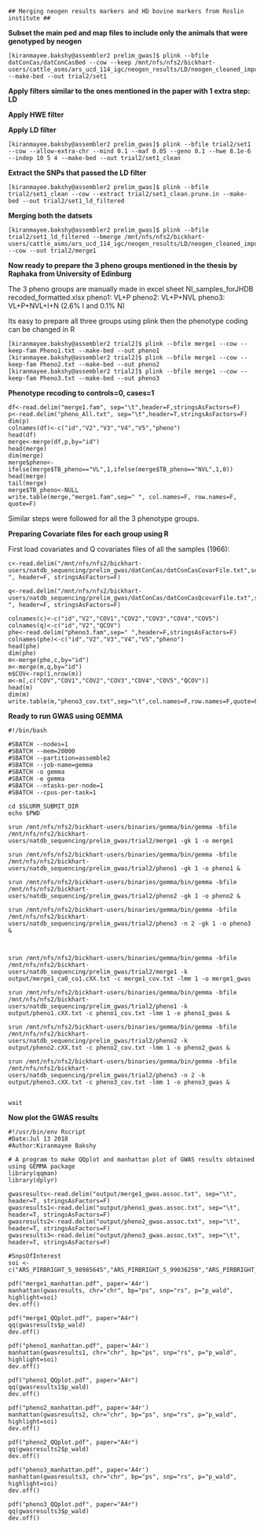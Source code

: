     ## Merging neogen results markers and HD bovine markers from Roslin institute ##


**Subset the main ped and map files to include only the animals that were genotyped by neogen** 

    [kiranmayee.bakshy@assembler2 prelim_gwas]$ plink --bfile datConCas/datConCasBed --cow --keep /mnt/nfs/nfs2/bickhart-users/cattle_asms/ars_ucd_114_igc/neogen_results/LD/neogen_cleaned_imputed.fam --make-bed --out trial2/set1

**Apply filters similar to the ones mentioned in the paper with 1 extra step: LD**

**Apply HWE filter**

**Apply LD filter**


    [kiranmayee.bakshy@assembler2 prelim_gwas]$ plink --bfile trial2/set1 --cow --allow-extra-chr --mind 0.1 --maf 0.05 --geno 0.1 --hwe 8.1e-6 --indep 10 5 4 --make-bed --out trial2/set1_clean

**Extract the SNPs that passed the LD filter**

    [kiranmayee.bakshy@assembler2 prelim_gwas]$ plink --bfile trial2/set1_clean --cow --extract trial2/set1_clean.prune.in --make-bed --out trial2/set1_ld_filtered

**Merging both the datsets**
         
    [kiranmayee.bakshy@assembler2 prelim_gwas]$ plink --bfile trial2/set1_ld_filtered --bmerge /mnt/nfs/nfs2/bickhart-users/cattle_asms/ars_ucd_114_igc/neogen_results/LD/neogen_cleaned_imputed --cow --out trial2/merge1
    
**Now ready to prepare the 3 pheno groups mentioned in the thesis by Raphaka from University of Edinburg**

The 3 pheno groups are manually made in excel sheet NI_samples_forJHDB recoded_formatted.xlsx
pheno1: VL+P
pheno2: VL+P+NVL
pheno3: VL+P+NVL+I+N (2.6% I and 0.1% N)



Its easy to prepare all three groups using plink then the phenotype coding can be changed in R

    
    [kiranmayee.bakshy@assembler2 trial2]$ plink --bfile merge1 --cow --keep-fam Pheno1.txt --make-bed --out pheno1
    [kiranmayee.bakshy@assembler2 trial2]$ plink --bfile merge1 --cow --keep-fam Pheno2.txt --make-bed --out pheno2
    [kiranmayee.bakshy@assembler2 trial2]$ plink --bfile merge1 --cow --keep-fam Pheno3.txt --make-bed --out pheno3


**Phenotype recoding to controls=0, cases=1**

    df<-read.delim("merge1.fam", sep="\t",header=F,stringsAsFactors=F)
    p<-read.delim("pheno_All.txt", sep="\t",header=T,stringsAsFactors=F)
    dim(p)
    colnames(df)<-c("id","V2","V3","V4","V5","pheno")
    head(df)
    merge<-merge(df,p,by="id")
    head(merge)
    dim(merge)
    merge$pheno<-ifelse(merge$TB_pheno=="VL",1,ifelse(merge$TB_pheno=="NVL",1,0))
    head(merge)
    tail(merge)
    merge$TB_pheno<-NULL
    write.table(merge,"merge1.fam",sep=" ", col.names=F, row.names=F, quote=F)

Similar steps were followed for all the 3 phenotype groups.

**Preparing Covariate files for each group using R**

First load covariates and Q covariates files of all the samples (1966):

    c<-read.delim("/mnt/nfs/nfs2/bickhart-users/natdb_sequencing/prelim_gwas/datConCas/datConCasCovarFile.txt",sep=" ", header=F, stringsAsFactors=F)
    
    q<-read.delim("/mnt/nfs/nfs2/bickhart-users/natdb_sequencing/prelim_gwas/datConCas/datConCasQcovarFile.txt",sep=" ", header=F, stringsAsFactors=F)

    colnames(c)<-c("id","V2","COV1","COV2","COV3","COV4","COV5")
    colnames(q)<-c("id","V2","QCOV")
    phe<-read.delim("pheno3.fam",sep=" ",header=F,stringsAsFactors=F)
    colnames(phe)<-c("id","V2","V3","V4","V5","pheno")
    head(phe)
    dim(phe)
    m<-merge(phe,c,by="id")
    m<-merge(m,q,by="id")
    m$COV<-rep(1,nrow(m))
    m<-m[,c("COV","COV1","COV2","COV3","COV4","COV5","QCOV")]
    head(m)
    dim(m)
    write.table(m,"pheno3_cov.txt",sep="\t",col.names=F,row.names=F,quote=F)


**Ready to run GWAS using GEMMA**

    #!/bin/bash
    
    #SBATCH --nodes=1
    #SBATCH --mem=20000
    #SBATCH --partition=assemble2
    #SBATCH --job-name=gemma
    #SBATCH -o gemma
    #SBATCH -e gemma
    #SBATCH --ntasks-per-node=1
    #SBATCH --cpus-per-task=1
    
    cd $SLURM_SUBMIT_DIR
    echo $PWD
    
    srun /mnt/nfs/nfs2/bickhart-users/binaries/gemma/bin/gemma -bfile /mnt/nfs/nfs2/bickhart-users/natdb_sequencing/prelim_gwas/trial2/merge1 -gk 1 -o merge1
    
    srun /mnt/nfs/nfs2/bickhart-users/binaries/gemma/bin/gemma -bfile /mnt/nfs/nfs2/bickhart-users/natdb_sequencing/prelim_gwas/trial2/pheno1 -gk 1 -o pheno1 &
    
    srun /mnt/nfs/nfs2/bickhart-users/binaries/gemma/bin/gemma -bfile /mnt/nfs/nfs2/bickhart-users/natdb_sequencing/prelim_gwas/trial2/pheno2 -gk 1 -o pheno2 &
    
    srun /mnt/nfs/nfs2/bickhart-users/binaries/gemma/bin/gemma -bfile /mnt/nfs/nfs2/bickhart-users/natdb_sequencing/prelim_gwas/trial2/pheno3 -n 2 -gk 1 -o pheno3 &
    
    
    
    srun /mnt/nfs/nfs2/bickhart-users/binaries/gemma/bin/gemma -bfile /mnt/nfs/nfs2/bickhart-users/natdb_sequencing/prelim_gwas/trial2/merge1 -k output/merge1_ca0_co1.cXX.txt -c merge1_cov.txt -lmm 1 -o merge1_gwas
    
    srun /mnt/nfs/nfs2/bickhart-users/binaries/gemma/bin/gemma -bfile /mnt/nfs/nfs2/bickhart-users/natdb_sequencing/prelim_gwas/trial2/pheno1 -k output/pheno1.cXX.txt -c pheno1_cov.txt -lmm 1 -o pheno1_gwas &
    
    srun /mnt/nfs/nfs2/bickhart-users/binaries/gemma/bin/gemma -bfile /mnt/nfs/nfs2/bickhart-users/natdb_sequencing/prelim_gwas/trial2/pheno2 -k output/pheno2.cXX.txt -c pheno2_cov.txt -lmm 1 -o pheno2_gwas &
    
    srun /mnt/nfs/nfs2/bickhart-users/binaries/gemma/bin/gemma -bfile /mnt/nfs/nfs2/bickhart-users/natdb_sequencing/prelim_gwas/trial2/pheno3 -n 2 -k output/pheno3.cXX.txt -c pheno3_cov.txt -lmm 1 -o pheno3_gwas &
    
    
    wait
    
  **Now plot the GWAS results**

    #!/usr/bin/env Rscript
    #Date:Jul 13 2018
    #Author:Kiranmayee Bakshy
    
    # A program to make QQplot and manhattan plot of GWAS results obtained using GEMMA package
    library(qqman)
    library(dplyr)
    
    gwasresults<-read.delim("output/merge1_gwas.assoc.txt", sep="\t", header=T, stringsAsFactors=F)
    gwasresults1<-read.delim("output/pheno1_gwas.assoc.txt", sep="\t", header=T, stringsAsFactors=F)
    gwasresults2<-read.delim("output/pheno2_gwas.assoc.txt", sep="\t", header=T, stringsAsFactors=F)
    gwasresults3<-read.delim("output/pheno3_gwas.assoc.txt", sep="\t", header=T, stringsAsFactors=F)
    
    #SnpsOfInterest
    soi <- c("ARS_PIRBRIGHT_5_98985645","ARS_PIRBRIGHT_5_99036250","ARS_PIRBRIGHT_5_99333595","ARS_PIRBRIGHT_5_99445508","ARS_PIRBRIGHT_5_99780983","ARS_PIRBRIGHT_18_62460291","ARS_PIRBRIGHT_18_62559417","ARS_PIRBRIGHT_18_62644240","ARS_PIRBRIGHT_18_62670367","ARS_PIRBRIGHT_18_62774779","ARS_PIRBRIGHT_18_62812297","ARS_PIRBRIGHT_18_63089154","ARS_PIRBRIGHT_23_28535354","ARS_PIRBRIGHT_23_28651088","ARS_PIRBRIGHT_CH240_391K10_KIR_41480","ARS_PIRBRIGHT_CH240_370M3_LILR_LRC_61352","ARS_PIRBRIGHT_LIB14413_LRC_65014","ARS_PIRBRIGHT_CH240_370M3_LILR_LRC_72198","ARS_PIRBRIGHT_LIB14413_LRC_81028","ARS_PIRBRIGHT_CH240_370M3_LILR_LRC_98785","ARS_PIRBRIGHT_LIB14413_LRC_106729","ARS_PIRBRIGHT_CH240_370M3_LILR_LRC_174904","ARS_PIRBRIGHT_LIB14427_MHC_9213","ARS_PIRBRIGHT_LIB14427_MHC_43656","ARS_PIRBRIGHT_LIB14427_MHC_59013","ARS_PIRBRIGHT_LIB14427_MHC_86084","ARS_PIRBRIGHT_TPI4222_A14_MHCclassI_MHC_115082","ARS_PIRBRIGHT_TPI4222_A14_MHCclassI_MHC_143922","ARS_PIRBRIGHT_TPI4222_A14_MHCclassI_MHC_154399","ARS_PIRBRIGHT_TPI4222_A14_MHCclassI_MHC_208321","ARS_PIRBRIGHT_TPI4222_A14_MHCclassI_MHC_260913","ARS_PIRBRIGHT_TPI4222_A14_MHCclassI_MHC_286137","ARS_PIRBRIGHT_TPI4222_A14_MHCclassI_MHC_317666","ARS_PIRBRIGHT_TPI4222_A14_MHCclassI_MHC_324231","ARS_PIRBRIGHT_TPI4222_A14_MHCclassI_MHC_380177","ARS_PIRBRIGHT_TPI4222_A14_MHCclassI_MHC_400205")
       
    pdf("merge1_manhattan.pdf", paper='A4r')
    manhattan(gwasresults, chr="chr", bp="ps", snp="rs", p="p_wald", highlight=soi)
    dev.off()
    
    pdf("merge1_QQplot.pdf", paper="A4r")
    qq(gwasresults$p_wald)
    dev.off()
    
    pdf("pheno1_manhattan.pdf", paper='A4r')
    manhattan(gwasresults1, chr="chr", bp="ps", snp="rs", p="p_wald", highlight=soi)
    dev.off()
    
    pdf("pheno1_QQplot.pdf", paper="A4r")
    qq(gwasresults1$p_wald)
    dev.off()
    
    pdf("pheno2_manhattan.pdf", paper='A4r')
    manhattan(gwasresults2, chr="chr", bp="ps", snp="rs", p="p_wald", highlight=soi)
    dev.off()
    
    pdf("pheno2_QQplot.pdf", paper="A4r")
    qq(gwasresults2$p_wald)
    dev.off()
    
    pdf("pheno3_manhattan.pdf", paper='A4r')
    manhattan(gwasresults3, chr="chr", bp="ps", snp="rs", p="p_wald", highlight=soi)
    dev.off()
    
    pdf("pheno3_QQplot.pdf", paper="A4r")
    qq(gwasresults3$p_wald)
    dev.off()
    
